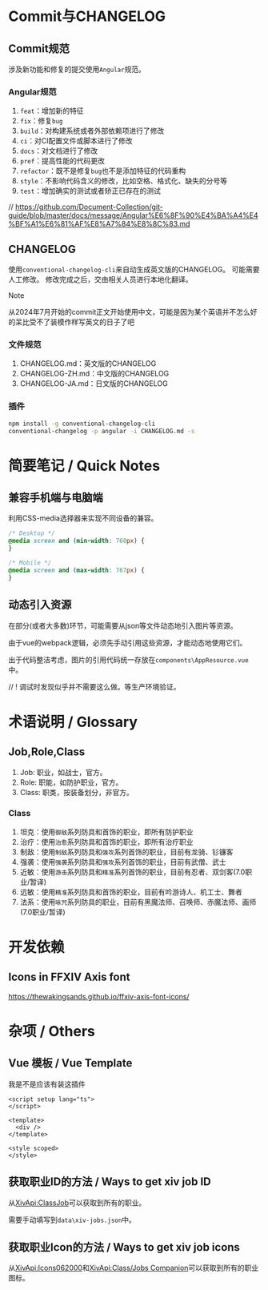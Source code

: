 # Commit与CHANGELOG

## Commit规范

涉及新功能和修复的提交使用`Angular`规范。

### Angular规范

1. `feat`：增加新的特征
2. `fix`：修复`bug`
3. `build`：对构建系统或者外部依赖项进行了修改
4. `ci`：对CI配置文件或脚本进行了修改
5. `docs`：对文档进行了修改
6. `pref`：提高性能的代码更改
7. `refactor`：既不是修复`bug`也不是添加特征的代码重构
8. `style`：不影响代码含义的修改，比如空格、格式化、缺失的分号等
9. `test`：增加确实的测试或者矫正已存在的测试

// https://github.com/Document-Collection/git-guide/blob/master/docs/message/Angular%E6%8F%90%E4%BA%A4%E4%BF%A1%E6%81%AF%E8%A7%84%E8%8C%83.md

## CHANGELOG

使用`conventional-changelog-cli`来自动生成英文版的CHANGELOG。
可能需要人工修改。
修改完成之后，交由相关人员进行本地化翻译。

> [!NOTE]
> 从2024年7月开始的commit正文开始使用中文，可能是因为某个英语并不怎么好的呆比受不了装模作样写英文的日子了吧

### 文件规范

1. CHANGELOG.md：英文版的CHANGELOG
2. CHANGELOG-ZH.md：中文版的CHANGELOG
3. CHANGELOG-JA.md：日文版的CHANGELOG

### 插件

```bash
npm install -g conventional-changelog-cli
conventional-changelog -p angular -i CHANGELOG.md -s
```

# 简要笔记 / Quick Notes

## 兼容手机端与电脑端

利用CSS-media选择器来实现不同设备的兼容。

```css
/* Desktop */
@media screen and (min-width: 768px) {
}

/* Mobile */
@media screen and (max-width: 767px) {
}
```

## 动态引入资源

在部分(或者大多数)环节，可能需要从json等文件动态地引入图片等资源。

由于vue的webpack逻辑，必须先手动引用这些资源，才能动态地使用它们。

出于代码整洁考虑，图片的引用代码统一存放在`components\AppResource.vue`中。

// ! 调试时发现似乎并不需要这么做。等生产环境验证。

# 术语说明 / Glossary

## Job,Role,Class

1. Job: 职业，如战士，官方。
2. Role: 职能，如防护职业，官方。
3. Class: 职类，按装备划分，非官方。

### Class

1. 坦克：使用`御敌`系列防具和首饰的职业，即所有防护职业
2. 治疗：使用`治愈`系列防具和首饰的职业，即所有治疗职业
3. 制敌：使用`制敌`系列防具和`强攻`系列首饰的职业，目前有龙骑、钐镰客
4. 强袭：使用`强袭`系列防具和`强攻`系列首饰的职业，目前有武僧、武士
5. 近敏：使用`游击`系列防具和`精准`系列首饰的职业，目前有忍者、双剑客(7.0职业/暂译)
6. 远敏：使用`精准`系列防具和首饰的职业，目前有吟游诗人、机工士、舞者
7. 法系：使用`咏咒`系列防具的职业，目前有黑魔法师、召唤师、赤魔法师、画师(7.0职业/暂译)

# 开发依赖

## Icons in FFXIV Axis font

https://thewakingsands.github.io/ffxiv-axis-font-icons/

# 杂项 / Others

## Vue 模板 / Vue Template

我是不是应该有装这插件

```vue
<script setup lang="ts">
</script>

<template>
  <div />
</template>

<style scoped>
</style>
```

## 获取职业ID的方法 / Ways to get xiv job ID

从[XivApi:ClassJob](https://xivapi.com/classjob)可以获取到所有的职业。

需要手动填写到`data\xiv-jobs.json`中。

## 获取职业Icon的方法 / Ways to get xiv job icons

从[XivApi:Icons062000](https://xivapi.com/docs/Icons?set=icons062000)和[XivApi:Class/Jobs Companion](https://xivapi.com/docs/Icons?set=class_job_companion)可以获取到所有的职业图标。